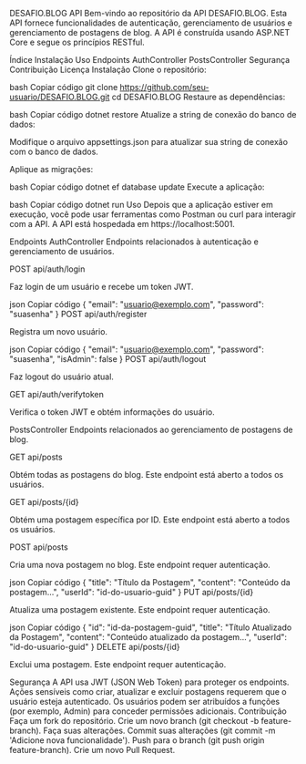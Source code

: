 DESAFIO.BLOG API
Bem-vindo ao repositório da API DESAFIO.BLOG. Esta API fornece funcionalidades de autenticação, gerenciamento de usuários e gerenciamento de postagens de blog. A API é construída usando ASP.NET Core e segue os princípios RESTful.

Índice
Instalação
Uso
Endpoints
AuthController
PostsController
Segurança
Contribuição
Licença
Instalação
Clone o repositório:

bash
Copiar código
git clone https://github.com/seu-usuario/DESAFIO.BLOG.git
cd DESAFIO.BLOG
Restaure as dependências:

bash
Copiar código
dotnet restore
Atualize a string de conexão do banco de dados:

Modifique o arquivo appsettings.json para atualizar sua string de conexão com o banco de dados.

Aplique as migrações:

bash
Copiar código
dotnet ef database update
Execute a aplicação:

bash
Copiar código
dotnet run
Uso
Depois que a aplicação estiver em execução, você pode usar ferramentas como Postman ou curl para interagir com a API. A API está hospedada em https://localhost:5001.

Endpoints
AuthController
Endpoints relacionados à autenticação e gerenciamento de usuários.

POST api/auth/login

Faz login de um usuário e recebe um token JWT.

json
Copiar código
{
  "email": "usuario@exemplo.com",
  "password": "suasenha"
}
POST api/auth/register

Registra um novo usuário.

json
Copiar código
{
  "email": "usuario@exemplo.com",
  "password": "suasenha",
  "isAdmin": false
}
POST api/auth/logout

Faz logout do usuário atual.

GET api/auth/verifytoken

Verifica o token JWT e obtém informações do usuário.

PostsController
Endpoints relacionados ao gerenciamento de postagens de blog.

GET api/posts

Obtém todas as postagens do blog. Este endpoint está aberto a todos os usuários.

GET api/posts/{id}

Obtém uma postagem específica por ID. Este endpoint está aberto a todos os usuários.

POST api/posts

Cria uma nova postagem no blog. Este endpoint requer autenticação.

json
Copiar código
{
  "title": "Título da Postagem",
  "content": "Conteúdo da postagem...",
  "userId": "id-do-usuario-guid"
}
PUT api/posts/{id}

Atualiza uma postagem existente. Este endpoint requer autenticação.

json
Copiar código
{
  "id": "id-da-postagem-guid",
  "title": "Título Atualizado da Postagem",
  "content": "Conteúdo atualizado da postagem...",
  "userId": "id-do-usuario-guid"
}
DELETE api/posts/{id}

Exclui uma postagem. Este endpoint requer autenticação.

Segurança
A API usa JWT (JSON Web Token) para proteger os endpoints.
Ações sensíveis como criar, atualizar e excluir postagens requerem que o usuário esteja autenticado.
Os usuários podem ser atribuídos a funções (por exemplo, Admin) para conceder permissões adicionais.
Contribuição
Faça um fork do repositório.
Crie um novo branch (git checkout -b feature-branch).
Faça suas alterações.
Commit suas alterações (git commit -m 'Adicione nova funcionalidade').
Push para o branch (git push origin feature-branch).
Crie um novo Pull Request.
